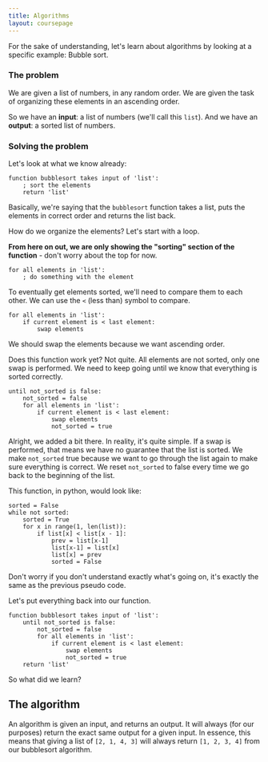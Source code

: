 ```yaml
---
title: Algorithms
layout: coursepage
---
```


For the sake of understanding, let's learn about algorithms by looking at a specific example: Bubble sort.

### The problem
We are given a list of numbers, in any random order. We are given the task of organizing these elements in an ascending order.

So we have an **input**: a list of numbers (we'll call this `list`). And we have an **output**: a sorted list of numbers.

### Solving the problem
Let's look at what we know already:

    function bubblesort takes input of 'list':
        ; sort the elements
        return 'list'

Basically, we're saying that the `bubblesort` function takes a list, puts the elements in correct order and returns the list back.

How do we organize the elements? Let's start with a loop.

**From here on out, we are only showing the "sorting" section of the function** - don't worry about the top for now.

    for all elements in 'list':
        ; do something with the element

To eventually get elements sorted, we'll need to compare them to each other. We can use the `<` (less than) symbol to compare.

    for all elements in 'list':
        if current element is < last element:
            swap elements

We should swap the elements because we want ascending order.

Does this function work yet? Not quite. All elements are not sorted, only one swap is performed. We need to keep going until we know that everything is sorted correctly.

    until not_sorted is false:
        not_sorted = false
        for all elements in 'list':
            if current element is < last element:
                swap elements
                not_sorted = true

Alright, we added a bit there. In reality, it's quite simple. If a swap is performed, that means we have no guarantee that the list is sorted. We make `not_sorted` true because we want to go through the list again to make sure everything is correct. We reset `not_sorted` to false every time we go back to the beginning of the list.

This function, in python, would look like:

    sorted = False
    while not sorted:
        sorted = True
        for x in range(1, len(list)):
            if list[x] < list[x - 1]:
                prev = list[x-1]
                list[x-1] = list[x]
                list[x] = prev
                sorted = False

Don't worry if you don't understand exactly what's going on, it's exactly the same as the previous pseudo code.

Let's put everything back into our function.

    function bubblesort takes input of 'list':
        until not_sorted is false:
            not_sorted = false
            for all elements in 'list':
                if current element is < last element:
                    swap elements
                    not_sorted = true
        return 'list'

So what did we learn?

## The algorithm
An algorithm is given an input, and returns an output. It will always (for our purposes) return the exact same output for a given input. In essence, this means that giving a list of `[2, 1, 4, 3]` will always return `[1, 2, 3, 4]` from our bubblesort algorithm.
